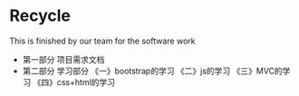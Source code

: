 # Recycle
This is finished by our team for the software work
* 第一部分 项目需求文档
* 第二部分 学习部分
《一》bootstrap的学习
《二》js的学习
《三》MVC的学习
《四》css+html的学习
